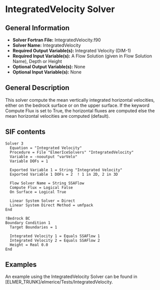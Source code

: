 # IntegratedVelocity Solver
## General Information
- **Solver Fortran File:** IntegratedVelocity.f90
- **Solver Name:** IntegratedVelocity
- **Required Output Variable(s):** Integrated Velocity (DIM-1)
- **Required Input Variable(s):** A Flow Solution (given in Flow Solution Name), Depth or Height
- **Optional Output Variable(s):** None
- **Optional Input Variable(s):** None

## General Description
This solver compute the mean vertically integrated horizontal velocities, either on the bedrock surface or on the upper surface. If the keyword Compute Flux is set to True, the horizontal fluxes are computed else the mean horizontal velocities are computed (default).

## SIF contents
```
Solver 3
  Equation = "Integrated Velocity"
  Procedure = File "ElmerIceSolvers" "IntegratedVelocity"
  Variable = -nooutput "varVelo"
  Variable DOFs = 1

  Exported Variable 1 = String "Integrated Velocity"
  Exported Variable 1 DOFs = 2  ! 1 in 2D, 2 in 3D

  Flow Solver Name = String SSAFlow
  Compute Flux = Logical False
  On Surface = Logical True

  Linear System Solver = Direct
  Linear System Direct Method = umfpack
End

!Bedrock BC
Boundary Condition 1
  Target Boundaries = 1

  Integrated Velocity 1 = Equals SSAFlow 1
  Integrated Velocity 2 = Equals SSAFlow 2
  Height = Real 0.0
End
```

## Examples
An example using the IntegratedVelocity Solver can be found in [ELMER_TRUNK]/elmerice/Tests/IntegratedVelocity.
